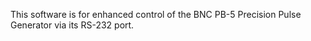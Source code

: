 This software is for enhanced control of the BNC PB-5 Precision Pulse Generator via its RS-232 port.

